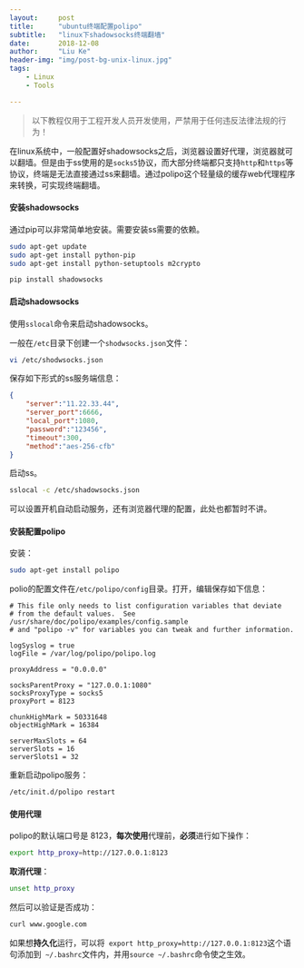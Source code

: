 ```yaml
---
layout:     post
title:      "ubuntu终端配置polipo"
subtitle:   "linux下shadowsocks终端翻墙"
date:       2018-12-08
author:     "Liu Ke"
header-img: "img/post-bg-unix-linux.jpg"
tags:
    - Linux
    - Tools

---
```


>以下教程仅用于工程开发人员开发使用，严禁用于任何违反法律法规的行为！

在linux系统中，一般配置好shadowsocks之后，浏览器设置好代理，浏览器就可以翻墙。但是由于ss使用的是`socks5`协议，而大部分终端都只支持`http`和`https`等协议，终端是无法直接通过ss来翻墙。通过polipo这个轻量级的缓存web代理程序来转换，可实现终端翻墙。

#### 安装shadowsocks

通过pip可以非常简单地安装。需要安装ss需要的依赖。

```sh
sudo apt-get update
sudo apt-get install python-pip
sudo apt-get install python-setuptools m2crypto

pip install shadowsocks
```

#### 启动shadowsocks

使用`sslocal`命令来启动shadowsocks。

一般在`/etc`目录下创建一个`shodwsocks.json`文件：

```sh
vi /etc/shodwsocks.json
```

保存如下形式的ss服务端信息：

```json
{
    "server":"11.22.33.44",
    "server_port":6666,
    "local_port":1080,
    "password":"123456",
    "timeout":300,
    "method":"aes-256-cfb"
}
```

启动ss。

```sh
sslocal -c /etc/shadowsocks.json
```

可以设置开机自动启动服务，还有浏览器代理的配置，此处也都暂时不讲。

#### 安装配置polipo

安装：

```sh
sudo apt-get install polipo
```

polio的配置文件在`/etc/polipo/config`目录。打开，编辑保存如下信息：

```config
# This file only needs to list configuration variables that deviate
# from the default values.  See /usr/share/doc/polipo/examples/config.sample
# and "polipo -v" for variables you can tweak and further information.
 
logSyslog = true
logFile = /var/log/polipo/polipo.log
 
proxyAddress = "0.0.0.0"
 
socksParentProxy = "127.0.0.1:1080"
socksProxyType = socks5
proxyPort = 8123
 
chunkHighMark = 50331648
objectHighMark = 16384
 
serverMaxSlots = 64
serverSlots = 16
serverSlots1 = 32

```

重新启动polipo服务：

```sh
/etc/init.d/polipo restart
```

#### 使用代理

polipo的默认端口号是 8123，**每次使用**代理前，**必须**进行如下操作：

```sh
export http_proxy=http://127.0.0.1:8123
````

**取消代理**：

```sh
unset http_proxy
```

然后可以验证是否成功：

```sh
curl www.google.com
```

如果想**持久化**运行，可以将` export http_proxy=http://127.0.0.1:8123`这个语句添加到` ~/.bashrc`文件内，并用`source ~/.bashrc`命令使之生效。


